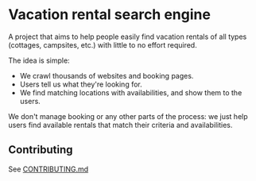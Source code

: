 # Vacation rental search engine

A project that aims to help people easily find vacation rentals of all types
(cottages, campsites, etc.) with little to no effort required.

The idea is simple: 
- We crawl thousands of websites and booking pages.
- Users tell us what they're looking for.
- We find matching locations with availabilities, and show them to the users.

We don't manage booking or any other parts of the process: we just help users
find available rentals that match their criteria and availabilities.

## Contributing

See [CONTRIBUTING.md](/CONTRIBUTING.md)